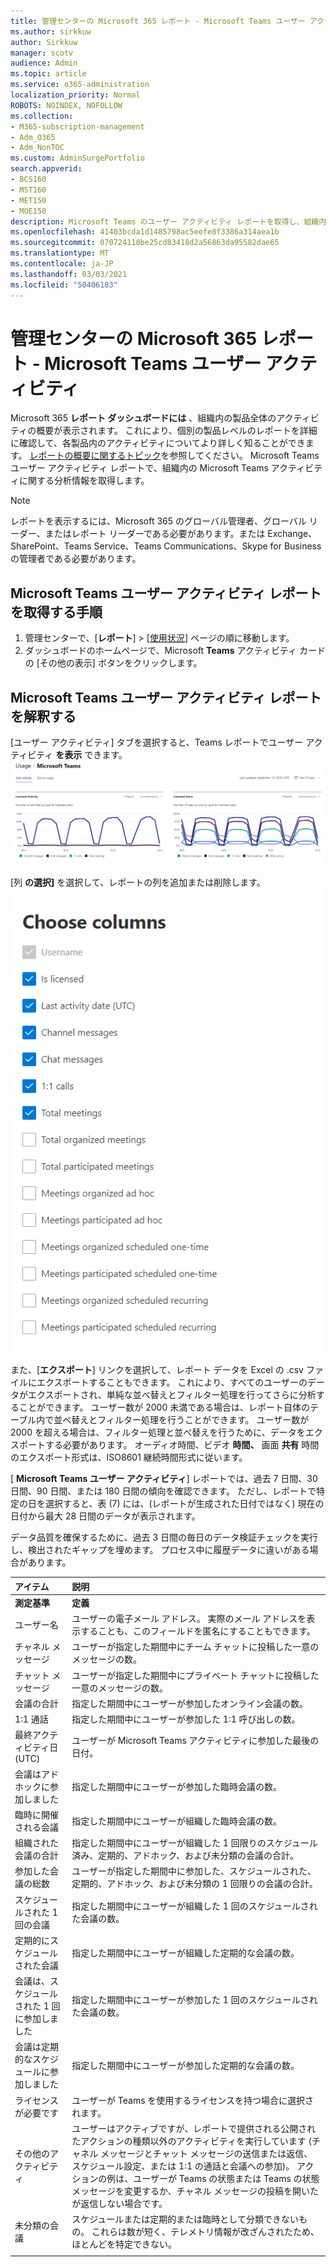 ```yaml
---
title: 管理センターの Microsoft 365 レポート - Microsoft Teams ユーザー アクティビティ
ms.author: sirkkuw
author: Sirkkuw
manager: scotv
audience: Admin
ms.topic: article
ms.service: o365-administration
localization_priority: Normal
ROBOTS: NOINDEX, NOFOLLOW
ms.collection:
- M365-subscription-management
- Adm_O365
- Adm_NonTOC
ms.custom: AdminSurgePortfolio
search.appverid:
- BCS160
- MST160
- MET150
- MOE150
description: Microsoft Teams のユーザー アクティビティ レポートを取得し、組織内の Teams アクティビティに関する洞察を得る方法について説明します。
ms.openlocfilehash: 41403bcda1d1485798ac5eefe8f3386a314aea1b
ms.sourcegitcommit: 070724118be25cd83418d2a56863da95582dae65
ms.translationtype: MT
ms.contentlocale: ja-JP
ms.lasthandoff: 03/03/2021
ms.locfileid: "50406183"
---
```

# <a name="microsoft-365-reports-in-the-admin-center---microsoft-teams-user-activity"></a>管理センターの Microsoft 365 レポート - Microsoft Teams ユーザー アクティビティ

Microsoft 365 **レポート ダッシュボードには** 、組織内の製品全体のアクティビティの概要が表示されます。 これにより、個別の製品レベルのレポートを詳細に確認して、各製品内のアクティビティについてより詳しく知ることができます。 [レポートの概要に関するトピック](activity-reports.md)を参照してください。 Microsoft Teams ユーザー アクティビティ レポートで、組織内の Microsoft Teams アクティビティに関する分析情報を取得します。
  
> [!NOTE]
> レポートを表示するには、Microsoft 365 のグローバル管理者、グローバル リーダー、またはレポート リーダーである必要があります。または Exchange、SharePoint、Teams Service、Teams Communications、Skype for Business の管理者である必要があります。  
 
## <a name="how-to-get-to-the-microsoft-teams-user-activity-report"></a>Microsoft Teams ユーザー アクティビティ レポートを取得する手順

1. 管理センターで、[**レポート**] \> [<a href="https://go.microsoft.com/fwlink/p/?linkid=2074756" target="_blank">使用状況</a>] ページの順に移動します。
2. ダッシュボードのホームページで、Microsoft **Teams** アクティビティ カードの [その他の表示] ボタンをクリックします。

## <a name="interpret-the-microsoft-teams-user-activity-report"></a>Microsoft Teams ユーザー アクティビティ レポートを解釈する

[ユーザー アクティビティ] タブを選択すると、Teams レポートでユーザー アクティビティ **を表示** できます。 <br/>![Microsoft 365 レポート - Microsoft Teams ユーザー アクティビティ。](../../media/1011877f-3cf0-4417-9447-91d0b2312aab.png)

[列 **の選択]** を選択して、レポートの列を追加または削除します。  <br/> ![Teams user activity report - choose columns](../../media/6d3c013e-2c5e-4d66-bb41-998aa4bd1c20.png)

また、[**エクスポート**] リンクを選択して、レポート データを Excel の .csv ファイルにエクスポートすることもできます。 これにより、すべてのユーザーのデータがエクスポートされ、単純な並べ替えとフィルター処理を行ってさらに分析することができます。 ユーザー数が 2000 未満である場合は、レポート自体のテーブル内で並べ替えとフィルター処理を行うことができます。 ユーザー数が 2000 を超える場合は、フィルター処理と並べ替えを行うために、データをエクスポートする必要があります。 オーディオ時間、ビデオ **時間、** 画面 **共有** 時間のエクスポート形式は、ISO8601 継続時間形式に従います。

[ **Microsoft Teams ユーザー アクティビティ**] レポートでは、過去 7 日間、30 日間、90 日間、または 180 日間の傾向を確認できます。 ただし、レポートで特定の日を選択すると、表 (7) には、(レポートが生成された日付ではなく) 現在の日付から最大 28 日間のデータが表示されます。

データ品質を確保するために、過去 3 日間の毎日のデータ検証チェックを実行し、検出されたギャップを埋めます。 プロセス中に履歴データに違いがある場合があります。

|アイテム|説明|
|:-----|:-----|
|**測定基準**|**定義**|
|ユーザー名  <br/> |ユーザーの電子メール アドレス。 実際のメール アドレスを表示することも、このフィールドを匿名にすることもできます。   <br/> |
|チャネル メッセージ   <br/> |ユーザーが指定した期間中にチーム チャットに投稿した一意のメッセージの数。  <br/> |
|チャット メッセージ   <br/> |ユーザーが指定した期間中にプライベート チャットに投稿した一意のメッセージの数。  <br/> |
|会議の合計   <br/> |指定した期間中にユーザーが参加したオンライン会議の数。  <br/> |
|1:1 通話   <br/> | 指定した期間中にユーザーが参加した 1:1 呼び出しの数。  <br/> |
|最終アクティビティ日 (UTC)  <br/> |ユーザーが Microsoft Teams アクティビティに参加した最後の日付。<br/> |
|会議はアドホックに参加しました   <br/> | 指定した期間中にユーザーが参加した臨時会議の数。  <br/> |
|臨時に開催される会議 <br/> |指定した期間中にユーザーが組織した臨時会議の数。 <br/>|
|組織された会議の合計  <br/> |指定した期間中にユーザーが組織した 1 回限りのスケジュール済み、定期的、アドホック、および未分類の会議の合計。  <br/> |
|参加した会議の総数  <br/> |ユーザーが指定した期間中に参加した、スケジュールされた、定期的、アドホック、および未分類の 1 回限りの会議の合計。  <br/> |
|スケジュールされた 1 回の会議  <br/> |指定した期間中にユーザーが組織した 1 回のスケジュールされた会議の数。  <br/> |
|定期的にスケジュールされた会議  <br/> |指定した期間中にユーザーが組織した定期的な会議の数。  <br/> |
|会議は、スケジュールされた 1 回に参加しました  <br/> |指定した期間中にユーザーが参加した 1 回のスケジュールされた会議の数。  <br/> |
|会議は定期的なスケジュールに参加しました  <br/> |指定した期間中にユーザーが参加した定期的な会議の数。  <br/> |
|ライセンスが必要です  <br/> |ユーザーが Teams を使用するライセンスを持つ場合に選択されます。 <br/>|
|その他のアクティビティ  <br/>|ユーザーはアクティブですが、レポートで提供される公開されたアクションの種類以外のアクティビティを実行しています (チャネル メッセージとチャット メッセージの送信または返信、スケジュール設定、または 1:1 の通話と会議への参加)。 アクションの例は、ユーザーが Teams の状態または Teams の状態メッセージを変更するか、チャネル メッセージの投稿を開いたが返信しない場合です。  <br/>|
|未分類の会議 <br/>|スケジュールまたは定期的または臨時として分類できないもの。 これらは数が短く、テレメトリ情報が改ざんされたため、ほとんどを特定できない。 |
|||